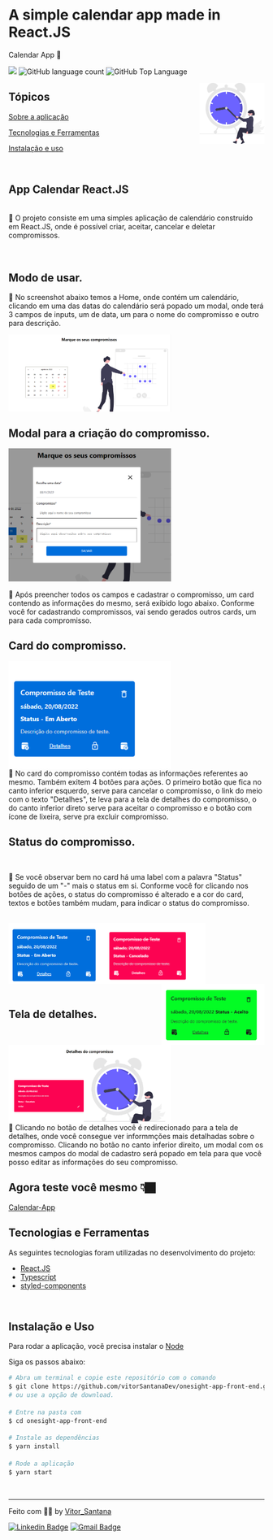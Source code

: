 # A simple calendar app made in React.JS

<p>Calendar App 📅</p>

<p>
  <img src="https://img.shields.io/badge/made%20by-Vitor%20Santana-006edc?style=flat-square">
  <img alt="GitHub language count" src="https://img.shields.io/github/languages/count/vitorSantanaDev/client-codesec-clone?color=006edc&style=flat-square">
  <img alt="GitHub Top Language" src="https://img.shields.io/github/languages/top/vitorSantanaDev/client-landing-page-react?color=006edc&style=flat-square">
</p>

<img align="right" src="./src/assets/undraw_time_management_re_tk5w.svg" height="120">

## Tópicos

[Sobre a aplicação](#sobre-a-landing-page)

[Tecnologias e Ferramentas](#tecnologias-e-ferramentas)

[Instalação e uso](#instalação-e-uso)

<br>

## App Calendar React.JS

<br>
 📅 O projeto consiste em uma simples aplicação de calendário construído em React.JS, onde é possível criar, aceitar, cancelar e deletar compromissos.
<br>
<br>

<br>

## Modo de usar.

📃 No screenshot abaixo temos a Home, onde contém um calendário, clicando em uma das datas do calendário será popado um modal, onde terá 3 campos de inputs, um de data, um para o nome do compromisso e outro para descrição.
<br>

<img align="center" src="./src/assets/home-hero.png" width="320">

<br>

## Modal para a criação do compromisso.

<img align="center" src="./src/assets/modal-register.png" width="320">
<br>

<br>
📃 Após preencher todos os campos e cadastrar o compromisso, um card contendo as informações do mesmo, será exibido logo abaixo. Conforme você for cadastrando compromissos, vai sendo gerados outros cards, um para cada compromisso.

<br>

## Card do compromisso.

<img align="center" src="./src/assets/card-appointment.png" width="320">

<br>
📃 No card do compromisso contém todas as informações referentes ao mesmo. Também exitem 4 botões para ações. O primeiro botão que fica no canto inferior esquerdo, serve para cancelar o compromisso, o link do meio com o texto "Detalhes", te leva para a tela de detalhes do compromisso, o do canto inferior direto serve para aceitar o compromisso e o botão com ícone de lixeira, serve pra excluir compromisso.

## Status do compromisso.

<br>

📃 Se você observar bem no card há uma label com a palavra "Status" seguido de um "-" mais o status em si. Conforme você for clicando nos botões de ações, o status do compromisso é alterado e a cor do card, textos e botões também mudam, para indicar o status do compromisso.

<br>

<div>
  <img align="left" src="./src/assets/status-oppened.png" height="120">
  <img align="center" src="./src/assets/status-cancel.png" height="120">
  <img align="right" src="./src/assets/status-approved.png" height="120">
</div>

<br>

## Tela de detalhes.

<img align="center" src="./src/assets/details-screen.png" width="320">

<br>
📃 Clicando no botão de detalhes você é redirecionado para a tela de detalhes, onde você consegue ver informmções mais detalhadas sobre o compromisso. Clicando no botão no canto inferior direito, um modal com os mesmos campos do modal de cadastro será popado em tela para que você posso editar as informações do seu compromisso.

## Agora teste você mesmo 👇🏿

[Calendar-App](https://onesight-app-frontend.netlify.app/)

## Tecnologias e Ferramentas

As seguintes tecnologias foram utilizadas no desenvolvimento do projeto:

- [React.JS](https://pt-br.reactjs.org/)
- [Typescript](https://www.typescriptlang.org/)
- [styled-components](https://styled-components.com/)

<br>

## Instalação e Uso

Para rodar a aplicação, você precisa instalar o [Node](https://nodejs.org/en/)

Siga os passos abaixo:

```bash
# Abra um terminal e copie este repositório com o comando
$ git clone https://github.com/vitorSantanaDev/onesight-app-front-end.git
# ou use a opção de download.

# Entre na pasta com
$ cd onesight-app-front-end

# Instale as dependências
$ yarn install

# Rode a aplicação
$ yarn start
```

<br>

---

Feito com :technologist: by [Vitor_Santana](https://github.com/vitorSantanaDev)

[![Linkedin Badge](https://img.shields.io/badge/-Vitor%20Santana-blue?style=flat-square&logo=Linkedin&logoColor=white&link=https://www.linkedin.com/in/vitor-santana-bbb607217/)](https://www.linkedin.com/in/vitor-santana-bbb607217/)
[![Gmail Badge](https://img.shields.io/badge/-vitorsantana.developer@gmail-c14438?style=flat-square&logo=Gmail&logoColor=white&link=mailto:vitorsantana.developer@gmail)](mailto:vitorsantana.developer@gmail)
